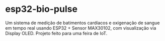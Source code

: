 # esp32-bio-pulse
Um sistema de medição de batimentos cardíacos e oxigenação de sangue em tempo real usando ESP32 + Sensor MAX30102, com visualização via Display OLED. Projeto feito para uma feira de IoT.
